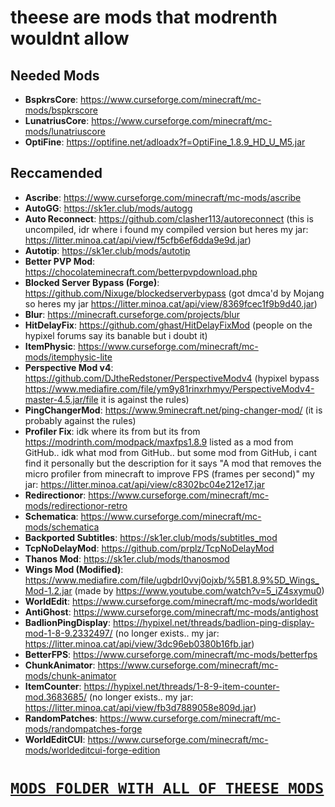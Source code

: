 # theese are mods that modrenth wouldnt allow

## Needed Mods
- **BspkrsCore**: https://www.curseforge.com/minecraft/mc-mods/bspkrscore
- **LunatriusCore**: https://www.curseforge.com/minecraft/mc-mods/lunatriuscore
- **OptiFine**: https://optifine.net/adloadx?f=OptiFine_1.8.9_HD_U_M5.jar

## Reccamended
- **Ascribe**: https://www.curseforge.com/minecraft/mc-mods/ascribe
- **AutoGG**: https://sk1er.club/mods/autogg
- **Auto Reconnect**: https://github.com/clasher113/autoreconnect (this is uncompiled, idr where i found my compiled version but heres my jar: https://litter.minoa.cat/api/view/f5cfb6ef6dda9e9d.jar)
- **Autotip**: https://sk1er.club/mods/autotip
- **Better PVP Mod**: https://chocolateminecraft.com/betterpvpdownload.php
- **Blocked Server Bypass (Forge)**: https://github.com/Nixuge/blockedserverbypass (got dmca'd by Mojang so heres my jar https://litter.minoa.cat/api/view/8369fcec1f9b9d40.jar)
- **Blur**: https://minecraft.curseforge.com/projects/blur
- **HitDelayFix**: https://github.com/ghast/HitDelayFixMod (people on the hypixel forums say its banable but i doubt it)
- **ItemPhysic**: https://www.curseforge.com/minecraft/mc-mods/itemphysic-lite
- **Perspective Mod v4**: https://github.com/DJtheRedstoner/PerspectiveModv4 (hypixel bypass https://www.mediafire.com/file/ym9y81rinxrhmyv/PerspectiveModv4-master-4.5.jar/file it is against the rules)
- **PingChangerMod**: https://www.9minecraft.net/ping-changer-mod/ (it is probably against the rules)
- **Profiler Fix**: idk where its from but its from https://modrinth.com/modpack/maxfps1.8.9 listed as a mod from GitHub.. idk what mod from GitHub.. but some mod from GitHub, i cant find it personally but the description for it says "A mod that removes the micro profiler from minecraft to improve FPS (frames per second)" my jar: https://litter.minoa.cat/api/view/c8302bc04e212e17.jar
- **Redirectionor**: https://www.curseforge.com/minecraft/mc-mods/redirectionor-retro
- **Schematica**: https://www.curseforge.com/minecraft/mc-mods/schematica
- **Backported Subtitles**: https://sk1er.club/mods/subtitles_mod
- **TcpNoDelayMod**: https://github.com/prplz/TcpNoDelayMod
- **Thanos Mod**: https://sk1er.club/mods/thanosmod
- **Wings Mod (Modified)**: https://www.mediafire.com/file/ugbdrl0vvj0ojxb/%5B1.8.9%5D_Wings_Mod-1.2.jar (made by https://www.youtube.com/watch?v=5_iZ4sxymu0)
- **WorldEdit**: https://www.curseforge.com/minecraft/mc-mods/worldedit
- **AntiGhost**: https://www.curseforge.com/minecraft/mc-mods/antighost
- **BadlionPingDisplay**: https://hypixel.net/threads/badlion-ping-display-mod-1-8-9.2332497/ (no longer exists.. my jar: https://litter.minoa.cat/api/view/3dc96eb0380b16fb.jar)
- **BetterFPS**: https://www.curseforge.com/minecraft/mc-mods/betterfps
- **ChunkAnimator**: https://www.curseforge.com/minecraft/mc-mods/chunk-animator
- **ItemCounter**: https://hypixel.net/threads/1-8-9-item-counter-mod.3683685/ (no longer exists.. my jar: https://litter.minoa.cat/api/view/fb3d7889058e809d.jar)
- **RandomPatches**: https://www.curseforge.com/minecraft/mc-mods/randompatches-forge
- **WorldEditCUI**: https://www.curseforge.com/minecraft/mc-mods/worldeditcui-forge-edition


# [`MODS FOLDER WITH ALL OF THEESE MODS`](https://files.catbox.moe/z8v7rz.rar)
